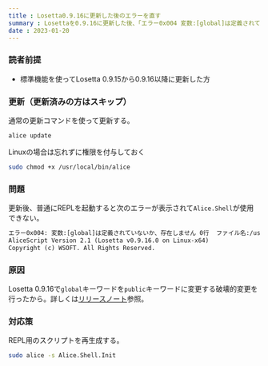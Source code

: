 ```yaml
---
title : Losetta0.9.16に更新した後のエラーを直す
summary : Losettaを0.9.16に更新した後、「エラー0x004 変数:[global]は定義されていないか、存在しません」といわれる解決策を説明します。
date : 2023-01-20
---
```


### 読者前提
- 標準機能を使ってLosetta 0.9.15から0.9.16以降に更新した方
  
### 更新（更新済みの方はスキップ）
通常の更新コマンドを使って更新する。

```sh title="シェル"
alice update
```

Linuxの場合は忘れずに権限を付与しておく

```sh title="シェル"
sudo chmod +x /usr/local/bin/alice
```

### 問題
更新後、普通にREPLを起動すると次のエラーが表示されて`Alice.Shell`が使用できない。

```txt title="alice"
エラー0x004: 変数:[global]は定義されていないか、存在しません 0行  ファイル名:/usr/local/bin/.alice/shell
AliceScript Version 2.1 (Losetta v0.9.16.0 on Linux-x64)
Copyright (c) WSOFT. All Rights Reserved.
```

### 原因
Losetta 0.9.16で`global`キーワードを`public`キーワードに変更する破壊的変更を行ったから。詳しくは[リリースノート](https://github.com/WSOFT-Project/Losetta/releases/tag/0.9.16)参照。

### 対応策
REPL用のスクリプトを再生成する。

```sh title="シェル"
sudo alice -s Alice.Shell.Init
```